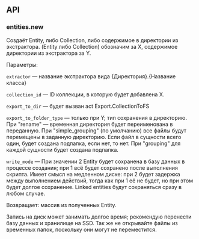 ## API

### entities.new

Создаёт Entity, либо Collection, либо содержимое в директории из экстрактора. (Entity либо Collection) обозначим за X, содержимое директории из экстрактора за Y.

Параметры:

`extractor` — название экстрактора вида {Директория}.{Название класса}

`collection_id` — ID коллекции, в которую будет добавлена X.

`export_to_dir` — будет вызван act Export.CollectionToFS

`export_to_folder_type` — только при Y; тип сохранения в директорию. При "rename" — временная директория будет переименована в переданную. При "simple_grouping" (по умолчанию) все файлы будут перемещены в заданную директорию. Если файл в сущности всего один, будет создана подпапка, если нет, то нет. При "grouping" для каждой сущности будет создана подпапка.

`write_mode` — При значении 2 Entity будет сохранена в базу данных в процессе создания; при 1 всё будет сохранено после выполнения скрипта. Имеет смысл на медленном диске: при 2 будет задержка между выполнением действий, тогда как при 1 её не будет, но при этом будет долгое сохранение. Linked entities будут сохраняться сразу в любом случае.

Возвращает: массив из полученных Entity.

Запись на диск может занимать долгое время; рекомендую перенести базу данных и хранилище на SSD. Так же не открывайте файлы из временных папок, поскольку они могут не переместится.

